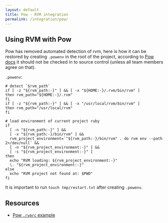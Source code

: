 ```yaml
---
layout: default
title: Pow - RVM integration
permalink: /integration/pow/
---
```


## Using RVM with Pow

Pow has removed automated detection of rvm, here is how it can be restored by creating
`.powenv` in the root of the project, according to [Pow docs](http://pow.cx/manual.html#section_2.2)
it should not be checked in to source control (unless all team members agree on that).

`.powenv`:

```
# detect `$rvm_path`
if [ -z "${rvm_path:-}" ] && [ -x "${HOME:-}/.rvm/bin/rvm" ]
then rvm_path="${HOME:-}/.rvm"
fi
if [ -z "${rvm_path:-}" ] && [ -x "/usr/local/rvm/bin/rvm" ]
then rvm_path="/usr/local/rvm"
fi

# load environment of current project ruby
if
  [ -n "${rvm_path:-}" ] &&
  [ -x "${rvm_path:-}/bin/rvm" ] &&
  rvm_project_environment=`"${rvm_path:-}/bin/rvm" . do rvm env --path 2>/dev/null` &&
  [ -n "${rvm_project_environment:-}" ] &&
  [ -s "${rvm_project_environment:-}" ]
then
  echo "RVM loading: ${rvm_project_environment:-}"
  \. "${rvm_project_environment:-}"
else
  echo "RVM project not found at: $PWD"
fi
```

It is important to run `touch tmp/restart.txt` after creating `.powenv`.

## Resources

* [Pow `.rvmrc` example](http://pow.cx/manual.html#section_2.3.2)
